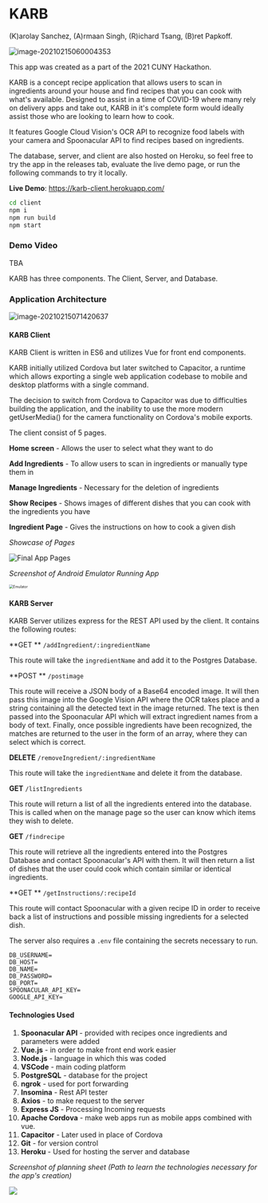 # KARB
(K)arolay Sanchez, (A)rmaan Singh, (R)ichard Tsang, (B)ret Papkoff. 

![image-20210215060004353](https://user-images.githubusercontent.com/61168382/107945430-9b1ddf80-6f5d-11eb-8a4e-4661a4e301c0.png)

This app was created as a part of the 2021 CUNY Hackathon.

KARB is a concept recipe application that allows users to scan in ingredients around your house and find recipes that you can cook with what's available. Designed to assist in a time of COVID-19 where many rely on delivery apps and take out, KARB in it's complete form would ideally assist those who are looking to learn how to cook.

It features Google Cloud Vision's OCR API to recognize food labels with your camera and Spoonacular API to find recipes based on ingredients. 

The database, server, and client are also hosted on Heroku, so feel free to try the app in the releases tab, evaluate the live demo page, or run the following commands to try it locally.

**Live Demo**: https://karb-client.herokuapp.com/

```bash
cd client
npm i
npm run build
npm start
```





### Demo Video

TBA









KARB has three components. The Client, Server, and Database.

### Application Architecture

![image-20210215071420637](https://user-images.githubusercontent.com/61168382/107945532-c7d1f700-6f5d-11eb-90eb-d5f97a6c968b.png)

#### KARB Client

KARB Client is written in ES6 and utilizes Vue for front end components.

KARB initially utilized Cordova but later switched to Capacitor, a runtime which allows exporting a single web application codebase to mobile and desktop platforms with a single command.

The decision to switch from Cordova to Capacitor was due to difficulties building the application, and the inability to use the more modern getUserMedia() for the camera functionality on Cordova's mobile exports.

The client consist of 5 pages.

**Home screen** - Allows the user to select what they want to do

**Add Ingredients** - To allow users to scan in ingredients or manually type them in

**Manage Ingredients** - Necessary for the deletion of ingredients

**Show Recipes** - Shows images of different dishes that you can cook with the ingredients you have

**Ingredient Page** - Gives the instructions on how to cook a given dish



*Showcase of Pages*

![Final App Pages](https://user-images.githubusercontent.com/61168382/107945709-05368480-6f5e-11eb-83c0-619b5bf1eba1.png)

*Screenshot of Android Emulator Running App*

<img src="https://user-images.githubusercontent.com/61168382/107945673-f8b22c00-6f5d-11eb-9ce4-68380ab98697.png" alt="Emulator" style="zoom:50%;" />



#### **KARB Server**

KARB Server utilizes express for the REST API used by the client. It contains the following routes:



**GET	** `/addIngredient/:ingredientName`

This route will take the `ingredientName` and add it to the Postgres Database.



**POST	** `/postimage`

This route will receive a JSON body of a Base64 encoded image. It will then pass this image into the Google Vision API where the OCR takes place and a string containing all the detected text in the image returned. The text is then passed into the Spoonacular API which will extract ingredient names from a body of text.  Finally, once possible ingredients have been recognized, the matches are returned to the user in the form of an array, where they can select which is correct.



**DELETE**	 `/removeIngredient/:ingredientName`

This route will take the `ingredientName` and delete it from the database.



**GET**	 `/listIngredients`

This route will return a list of all the ingredients entered into the database. This is called when on the manage page so the user can know which items they wish to delete.



**GET**	 `/findrecipe`

This route will retrieve all the ingredients entered into the Postgres Database and contact Spoonacular's API with them. It will then return a list of dishes that the user could cook which contain similar or identical ingredients.



**GET	** `/getInstructions/:recipeId`

This route will contact Spoonacular with a given recipe ID in order to receive back a list of instructions and possible missing ingredients for a selected dish.



The server also requires a `.env` file containing the secrets necessary to run.

```
DB_USERNAME=
DB_HOST=
DB_NAME=
DB_PASSWORD=
DB_PORT=
SPOONACULAR_API_KEY=
GOOGLE_API_KEY=
```





#### Technologies Used
1. **Spoonacular API** - provided with recipes once ingredients and parameters were
added
2. **Vue.js** - in order to make front end work easier
3. **Node.js** - language in which this was coded
4. **VSCode** - main coding platform
5. **PostgreSQL** - database for the project
6. **ngrok** - used for port forwarding
7. **Insomina** - Rest API tester
8. **Axios** - to make request to the server
9. **Express JS** - Processing Incoming requests
10. **Apache Cordova** - make web apps run as mobile apps combined with vue.
11. **Capacitor** - Later used in place of Cordova
12. **Git** - for version control
13. **Heroku** - Used for hosting the server and database

 *Screenshot of planning sheet (Path to learn the technologies necessary for the app's creation)*

![](https://user-images.githubusercontent.com/61168382/107945636-eafca680-6f5d-11eb-9fe3-fc42ed162fba.png)

